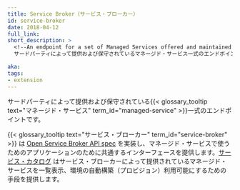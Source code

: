 ```yaml
---
title: Service Broker（サービス・ブローカー）
id: service-broker
date: 2018-04-12
full_link: 
short_description: >
  <!--An endpoint for a set of Managed Services offered and maintained by a third-party.-->
  サードパーティによって提供および保守されているマネージド・サービス一式のエンドポイントです。

aka: 
tags:
- extension
---
```

 <!--An endpoint for a set of {{< glossary_tooltip text="Managed Services" term_id="managed-service" >}} offered and maintained by a third-party.-->
 サードパーティによって提供および保守されている{{< glossary_tooltip text="マネージド・サービス" term_id="managed-service" >}}一式のエンドポイントです。

<!--more--> 

<!--
{{< glossary_tooltip text="Service Brokers" term_id="service-broker" >}} implement the [Open Service Broker API spec](https://github.com/openservicebrokerapi/servicebroker/blob/v2.13/spec.md) and provide a standard interface for applications to use their Managed Services. [Service Catalog](/docs/concepts/service-catalog/) provides a way to list, provision, and bind with Managed Services offered by Service Brokers.
-->
{{< glossary_tooltip text="サービス・ブローカー" term_id="service-broker" >}} は [Open Service Broker API spec](https://github.com/openservicebrokerapi/servicebroker/blob/v2.13/spec.md) を実装し、マネージド・サービスで使うためのアプリケーションのために共通するインターフェースを提供します。[サービス・カタログ](/jp/docs/concepts/service-catalog/) はサービス・ブローカーによって提供されているマネージド・サービスを一覧表示、環境の自動構築（プロビジョン）利用可能にするための手段を提供します。